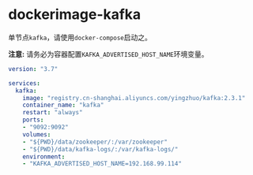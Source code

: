 # dockerimage-kafka

单节点`kafka`，请使用`docker-compose`启动之。

**注意:** 请务必为容器配置`KAFKA_ADVERTISED_HOST_NAME`环境变量。

```yaml
version: "3.7"

services:
  kafka:
    image: "registry.cn-shanghai.aliyuncs.com/yingzhuo/kafka:2.3.1"
    container_name: "kafka"
    restart: "always"
    ports:
    - "9092:9092"
    volumes:
    - "${PWD}/data/zookeeper/:/var/zookeeper"
    - "${PWD}/data/kafka-logs/:/var/kafka-logs/"
    environment:
    - "KAFKA_ADVERTISED_HOST_NAME=192.168.99.114"
```
